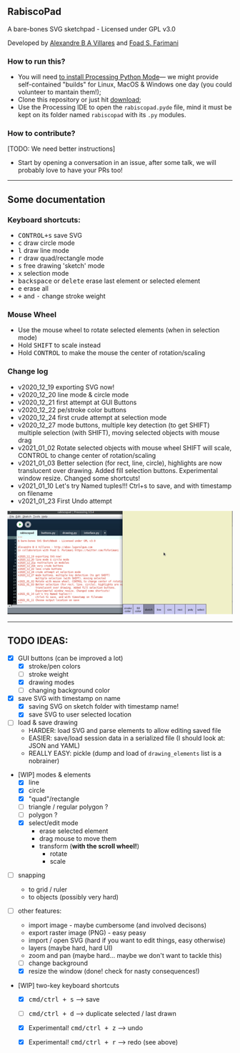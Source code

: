 ## RabiscoPad

A bare-bones SVG sketchpad - Licensed under GPL v3.0

Developed by [Alexandre B A Villares](http://twitter.com/villares) and [Foad S. Farimani](https://twitter.com/fsfarimani)

### How to run this?

- You will need [to install Processing Python Mode](https://abav.lugaralgum.com/como-instalar-o-processing-modo-python/index-EN.html)— we might provide self-contained "builds" for Linux, MacOS & Windows one day (you could volunteer to mantain them!);
- Clone this repository or just hit [download](https://github.com/villares/rabiscopad/archive/main.zip);
- Use the Processing IDE to open the `rabiscopad.pyde` file, mind it must be kept on its folder named `rabiscopad` with its `.py` modules.

### How to contribute?

  [TODO: We need better instructions]
  - Start by opening a conversation in an issue, after some talk, we will probably love to have your PRs too!

---

## Some documentation

### Keyboard shortcuts:

- <kbd>CONTROL+s</kbd> save SVG
- <kbd>c</kbd> draw circle mode
- <kbd>l</kbd> draw line mode
- <kbd>r</kbd> draw quad/rectangle mode
- <kbd>s</kbd> free drawing 'sketch' mode
- <kbd>x</kbd> selection mode
- <kbd>backspace</kbd> or <kbd>delete</kbd> erase last element or selected element
- <kbd>e</kbd> erase all
- <kbd>+</kbd> and <kbd>-</kbd> change stroke weight

### Mouse Wheel

- Use the mouse wheel to rotate selected elements (when in selection mode)
- Hold <kbd>SHIFT</kbd> to scale instead
- Hold <kbd>CONTROL</kbd> to make the mouse the center of rotation/scaling

### Change log

- v2020_12_19 exporting SVG now!
- v2020_12_20 line mode & circle mode
- v2020_12_21 first attempt at GUI Buttons
- v2020_12_22 pe/stroke color buttons
- v2020_12_24 first crude attempt at selection mode
- v2020_12_27 mode buttons, multiple key detection (to get SHIFT)
	multiple selection (with SHIFT), moving selected objects with mouse drag
- v2021_01_02 Rotate selected objects with mouse wheel SHIFT will scale,
	CONTROL to change center of rotation/scaling
- v2021_01_03 Better selection (for rect, line, circle), highlights are now
       translucent over drawing. Added fill selection buttons.
       Experimental window resize. Changed some shortcuts!
- v2021_01_10 Let's try Named tuples!!!
       Ctrl+s to save, and with timestamp on filename
- v2021_01_23 First Undo attempt

![image1](docs/assets/readme_animation0.gif)


---

## TODO IDEAS:

- [X] GUI buttons (can be improved a lot)
    - [X] stroke/pen colors
    - [ ] stroke weight
    - [X] drawing modes
    - [ ] changing background color 
	
- [X] save SVG with timestamp on name
	- [X] saving SVG on sketch folder with timestamp name!
	- [X] save SVG to user selected location

- [ ] load & save drawing
	- HARDER: load SVG and parse elements to allow editing saved file
	- EASIER: save/load session data in a serialized file (I should look at: JSON and YAML)
	- REALLY EASY: pickle (dump and load of `drawing_elements` list is a nobrainer)

- [WIP] modes & elements
	- [X] line
	- [X] circle
	- [X] "quad"/rectangle
	- [ ] triangle / regular polygon ?
	- [ ] polygon ?
	- [X] select/edit mode
		- erase selected element
		- drag mouse to move them
		- transform (**with the scroll wheel!**)
		   - rotate
		   - scale

- [ ] snapping
	- to grid / ruler
	- to objects (possibly very hard)

- [ ] other features:
	- import image - maybe cumbersome (and involved decisons)
	- export raster image (PNG) - easy peasy
	- import / open SVG (hard if you want to edit things, easy otherwise)
	- layers (maybe hard, hard UI)
	- zoom and pan (maybe hard... maybe we don't want to tackle this)
	- [ ] change background
	- [X] resize the window (done! check for nasty consequences!)
	
- [WIP] two-key keyboard shortcuts 
	- [X] <kbd>cmd/ctrl + s</kbd> --> save
	- [ ] <kbd>cmd/ctrl + d</kbd> --> duplicate selected / last drawn 
	- [X] Experimental! <kbd>cmd/ctrl + z</kbd> --> undo 
	- [X] Experimental! <kbd>cmd/ctrl + r</kbd> --> redo (see above)
	


